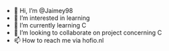 - 👋 Hi, I’m @Jaimey98
- 👀 I’m interested in learning
- 🌱 I’m currently learning C
- 💞️ I’m looking to collaborate on project concerning C
- 📫 How to reach me via hofio.nl

<!---
Jaimey98/Jaimey98 is a ✨ special ✨ repository because its `README.md` (this file) appears on your GitHub profile.
You can click the Preview link to take a look at your changes.
--->

